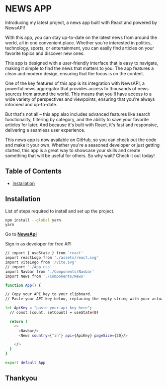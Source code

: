 # NEWS APP

Introducing my latest project, a news app built with React and powered by NewsAPI!

With this app, you can stay up-to-date on the latest news from around the world, all in one convenient place. Whether you're interested in politics, technology, sports, or entertainment, you can easily find articles on your favorite topics and discover new ones.

This app is designed with a user-friendly interface that is easy to navigate, making it simple to find the news that matters to you. The app features a clean and modern design, ensuring that the focus is on the content.

One of the key features of this app is its integration with NewsAPI, a powerful news aggregator that provides access to thousands of news sources from around the world. This means that you'll have access to a wide variety of perspectives and viewpoints, ensuring that you're always informed and up-to-date.

But that's not all – this app also includes advanced features like search functionality, filtering by category, and the ability to save your favorite articles for later. And because it's built with React, it's fast and responsive, delivering a seamless user experience.

This news app is now available on GitHub, so you can check out the code and make it your own. Whether you're a seasoned developer or just getting started, this app is a great way to showcase your skills and create something that will be useful for others. So why wait? Check it out today!

## Table of Contents

- [Installation](https://www.notion.so/Git-hub-5039b42d4a544e339821648f5edc1bff)

## Installation

List of steps required to install and set up the project.

```bash
npm install --global yarn
yarn
```

Go to [**NewsApi**](https://newsapi.org/)

Sign in as developer for free API

```bash
// import { useState } from 'react'
import reactLogo from './assets/react.svg'
import viteLogo from '/vite.svg'
// import './App.css'
import Navbar from './Components/Navbar'
import News from './Components/News'

function App() {

// Copy your API key to your clipboard.
// Paste your API key below, replacing the empty string with your actual key:

let ApiKey = "paste-your-api-key-here";
  // const [count, setCount] = useState(0)

  return (
    <>
      <Navbar/>
      <News country={"in"} api={ApiKey} pageSize={20}/>

    </>
  )
}

export default App
```

## Thankyou
